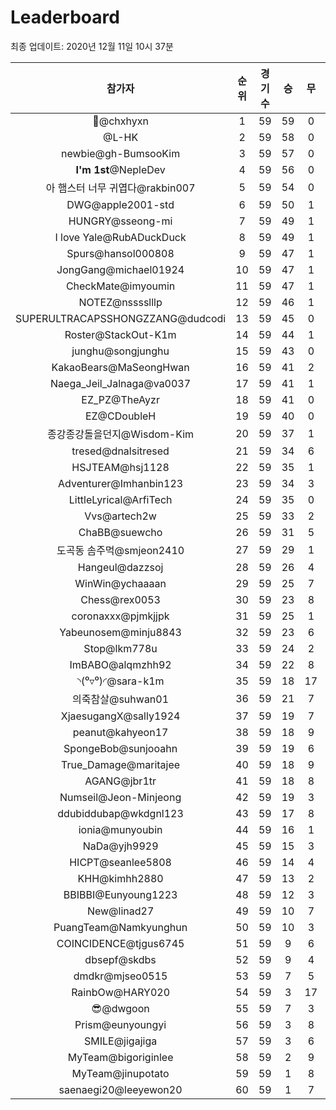 # Leaderboard
최종 업데이트: 2020년 12월 11일 10시 37분




| 참가자 | 순위 | 경기수 | 승 | 무 | 패 | 승점 |
|:---:|:---:|:---:|:---:|:---:|:---:|:---:|
| 👑@chxhyxn | 1 | 59 | 59 | 0 | 0 | 177 |
| @L-HK | 2 | 59 | 58 | 0 | 1 | 174 |
| newbie@gh-BumsooKim | 3 | 59 | 57 | 0 | 2 | 171 |
| **I'm 1st**@NepleDev | 4 | 59 | 56 | 0 | 3 | 168 |
| 아 햄스터 너무 귀엽다@rakbin007 | 5 | 59 | 54 | 0 | 5 | 162 |
| DWG@apple2001-std | 6 | 59 | 50 | 1 | 8 | 151 |
| HUNGRY@sseong-mi | 7 | 59 | 49 | 1 | 9 | 148 |
| I love Yale@RubADuckDuck | 8 | 59 | 49 | 1 | 9 | 148 |
| Spurs@hansol000808 | 9 | 59 | 47 | 1 | 11 | 142 |
| JongGang@michael01924 | 10 | 59 | 47 | 1 | 11 | 142 |
| CheckMate@imyoumin | 11 | 59 | 47 | 1 | 11 | 142 |
| NOTEZ@nsssslllp | 12 | 59 | 46 | 1 | 12 | 139 |
| SUPERULTRACAPSSHONGZZANG@dudcodi | 13 | 59 | 45 | 0 | 14 | 135 |
| Roster@StackOut-K1m | 14 | 59 | 44 | 1 | 14 | 133 |
| junghu@songjunghu | 15 | 59 | 43 | 0 | 16 | 129 |
| KakaoBears@MaSeongHwan | 16 | 59 | 41 | 2 | 16 | 125 |
| Naega_Jeil_Jalnaga@va0037 | 17 | 59 | 41 | 1 | 17 | 124 |
| EZ_PZ@TheAyzr | 18 | 59 | 41 | 0 | 18 | 123 |
| EZ@CDoubleH | 19 | 59 | 40 | 0 | 19 | 120 |
| 종강종강돌을던지@Wisdom-Kim | 20 | 59 | 37 | 1 | 21 | 112 |
| tresed@dnalsitresed | 21 | 59 | 34 | 6 | 19 | 108 |
| HSJTEAM@hsj1128 | 22 | 59 | 35 | 1 | 23 | 106 |
| Adventurer@Imhanbin123 | 23 | 59 | 34 | 3 | 22 | 105 |
| LittleLyrical@ArfiTech | 24 | 59 | 35 | 0 | 24 | 105 |
| Vvs@artech2w | 25 | 59 | 33 | 2 | 24 | 101 |
| ChaBB@suewcho | 26 | 59 | 31 | 5 | 23 | 98 |
| 도곡동 솜주먹@smjeon2410 | 27 | 59 | 29 | 1 | 29 | 88 |
| Hangeul@dazzsoj | 28 | 59 | 26 | 4 | 29 | 82 |
| WinWin@ychaaaan | 29 | 59 | 25 | 7 | 27 | 82 |
| Chess@rex0053 | 30 | 59 | 23 | 8 | 28 | 77 |
| coronaxxx@pjmkjjpk | 31 | 59 | 25 | 1 | 33 | 76 |
| Yabeunosem@minju8843 | 32 | 59 | 23 | 6 | 30 | 75 |
| Stop@lkm778u | 33 | 59 | 24 | 2 | 33 | 74 |
| ImBABO@alqmzhh92 | 34 | 59 | 22 | 8 | 29 | 74 |
| ◝(⁰▿⁰)◜@sara-k1m | 35 | 59 | 18 | 17 | 24 | 71 |
| 의죽참살@suhwan01 | 36 | 59 | 21 | 7 | 31 | 70 |
| XjaesugangX@sally1924 | 37 | 59 | 19 | 7 | 33 | 64 |
| peanut@kahyeon17 | 38 | 59 | 18 | 9 | 32 | 63 |
| SpongeBob@sunjooahn | 39 | 59 | 19 | 6 | 34 | 63 |
| True_Damage@maritajee | 40 | 59 | 18 | 9 | 32 | 63 |
| AGANG@jbr1tr | 41 | 59 | 18 | 8 | 33 | 62 |
| Numseil@Jeon-Minjeong | 42 | 59 | 19 | 3 | 37 | 60 |
| ddubiddubap@wkdgnl123 | 43 | 59 | 17 | 8 | 34 | 59 |
| ionia@munyoubin | 44 | 59 | 16 | 1 | 42 | 49 |
| NaDa@yjh9929 | 45 | 59 | 15 | 3 | 41 | 48 |
| HICPT@seanlee5808 | 46 | 59 | 14 | 4 | 41 | 46 |
| KHH@kimhh2880 | 47 | 59 | 13 | 2 | 44 | 41 |
| BBIBBI@Eunyoung1223 | 48 | 59 | 12 | 3 | 44 | 39 |
| New@linad27 | 49 | 59 | 10 | 7 | 42 | 37 |
| PuangTeam@Namkyunghun | 50 | 59 | 10 | 3 | 46 | 33 |
| COINCIDENCE@tjgus6745 | 51 | 59 | 9 | 6 | 44 | 33 |
| dbsepf@skdbs | 52 | 59 | 9 | 4 | 46 | 31 |
| dmdkr@mjseo0515 | 53 | 59 | 7 | 5 | 47 | 26 |
| RainbOw@HARY020 | 54 | 59 | 3 | 17 | 39 | 26 |
| 😎@dwgoon | 55 | 59 | 7 | 3 | 49 | 24 |
| Prism@eunyoungyi | 56 | 59 | 3 | 8 | 48 | 17 |
| SMILE@jigajiga | 57 | 59 | 3 | 6 | 50 | 15 |
| MyTeam@bigoriginlee | 58 | 59 | 2 | 9 | 48 | 15 |
| MyTeam@jinupotato | 59 | 59 | 1 | 8 | 50 | 11 |
| saenaegi20@leeyewon20 | 60 | 59 | 1 | 7 | 51 | 10 |